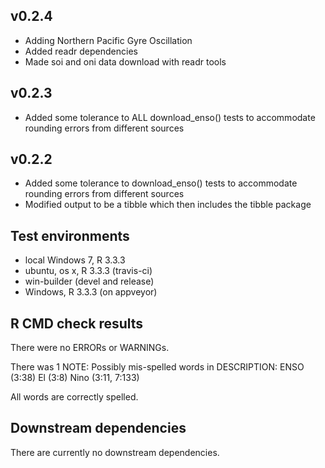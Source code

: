 ## v0.2.4
* Adding Northern Pacific Gyre Oscillation
* Added readr dependencies
* Made soi and oni data download with readr tools

## v0.2.3
* Added some tolerance to ALL download_enso() tests to accommodate rounding errors from different sources

## v0.2.2
* Added some tolerance to download_enso() tests to accommodate rounding errors from different sources
* Modified output to be a tibble which then includes the tibble package

## Test environments

* local Windows 7, R 3.3.3
* ubuntu, os x, R 3.3.3 (travis-ci)
* win-builder (devel and release)
* Windows, R 3.3.3 (on appveyor)

## R CMD check results

There were no ERRORs or WARNINGs.

There was 1 NOTE:
Possibly mis-spelled words in DESCRIPTION:
  ENSO (3:38)
  El (3:8)
  Nino (3:11, 7:133)
  
All words are correctly spelled. 

## Downstream dependencies

There are currently no downstream dependencies.